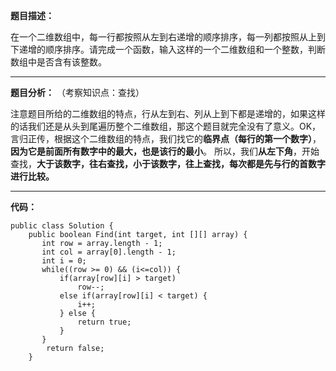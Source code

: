 **题目描述：**

在一个二维数组中，每一行都按照从左到右递增的顺序排序，每一列都按照从上到下递增的顺序排序。请完成一个函数，输入这样的一个二维数组和一个整数，判断数组中是否含有该整数。

-----------
**题目分析：**
（考察知识点：查找）

注意题目所给的二维数组的特点，行从左到右、列从上到下都是递增的，如果这样的话我们还是从头到尾遍历整个二维数组，那这个题目就完全没有了意义。OK，言归正传，根据这个二维数组的特点，我们找它的**临界点（每行的第一个数字）**，**因为它是前面所有数字中的最大，也是该行的最小**。
所以，我们**从左下角**，开始查找，**大于该数字，往右查找，小于该数字，往上查找，每次都是先与行的首数字进行比较。**

-----------

**代码：**
```
public class Solution {
    public boolean Find(int target, int [][] array) {
       int row = array.length - 1;
       int col = array[0].length - 1;
       int i = 0;
       while((row >= 0) && (i<=col)) {
           if(array[row][i] > target)
               row--;
           else if(array[row][i] < target) {
               i++;
           } else {
               return true;
           }
       }
		return false;
    }
```